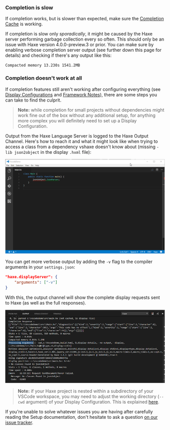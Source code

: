 ### Completion is slow

If completion works, but is slower than expected, make sure the [Completion Cache](/vshaxe/vshaxe/wiki/Completion-Cache) is working.

If completion is slow only _sporadically_, it might be caused by the Haxe server performing garbage collection every so often. This should only be an issue with Haxe version 4.0.0-preview.3 or prior. You can make sure by enabling verbose completion server output (see further down this page for details) and checking if there's any output like this:

```
Compacted memory 13.230s 1541.2MB
```

### Completion doesn't work at all

If completion features still aren't working after configuring everything (see [Display Configurations](/vshaxe/vshaxe/wiki/Configuration#display-configurations-and-display-server) and [Framework Notes](/vshaxe/vshaxe/wiki/Framework-Notes)), there are some steps you can take to find the culprit.

>**Note:** while completion for small projects without dependencies might work fine out of the box without any additional setup, for anything more complex you will definitely need to set up a Display Configuration.

Output from the Haxe Language Server is logged to the Haxe Output Channel. Here's how to reach it and what it might look like when trying to access a class from a dependency vshaxe doesn't know about (missing `-lib json2object` in the display `.hxml` file):

![](images/troubleshooting/output-channel-.gif)

You can get more verbose output by adding the `-v` flag to the compiler arguments in your `settings.json`:

```json
"haxe.displayServer": {
    "arguments": ["-v"]
}
```

With this, the output channel will show the complete display requests sent to Haxe (as well as the full responses).

![](images/troubleshooting/verbose.png)

>**Note:** if your Haxe project is nested within a subdirectory of your VSCode workspace, you may need to adjust the working directory (`--cwd` argument) of your Display Configuration. This is explained [here](/vshaxe/vshaxe/wiki/Configuration#changing-the-working-directory).

If you're unable to solve whatever issues you are having after carefully reading the Setup documentation, don't hesitate to ask a question [on our issue tracker](https://github.com/vshaxe/vshaxe/issues/new).